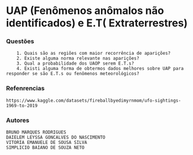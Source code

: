# UAP (Fenômenos anômalos não identificados) e E.T( Extraterrestres)

### Questões 

```
    1. Quais são as regiões com maior recorrência de aparições? 
    2. Existe alguma norma relevante nas aparições? 
    3. Qual a probabilidade dos UAOP serem E.T.s?
    4. Existi alguma forma de obtermos dados melhores sobre UAP para responder se são E.T.s ou fenômenos meteorológicos?
```

### Refenrencias 

```
https://www.kaggle.com/datasets/fireballbyedimyrnmom/ufo-sightings-1969-to-2019
```

### Autores
    
    BRUNO MARQUES RODRIGUES
    DAIELEM LEYSSA GONCALVES DO NASCIMENTO
    VITORIA EMANUELE DE SOUSA SILVA 
    SIMPLICIO BAIANO DE SOUZA NETO
    
